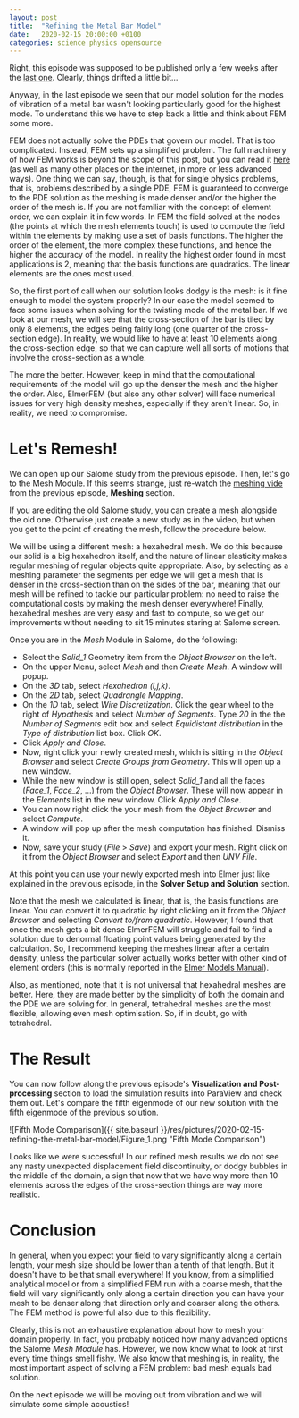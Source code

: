 ```yaml
---
layout: post
title:  "Refining the Metal Bar Model"
date:   2020-02-15 20:00:00 +0100
categories: science physics opensource
---
```


Right, this episode was supposed to be published only a few weeks after the [last one](https://crocoduckoducks.github.io/science/physics/opensource/2019/06/09/elastic-modes-of-a-metal-bar.html). Clearly, things drifted a little bit...

Anyway, in the last episode we seen that our model solution for the modes of vibration of a metal bar wasn't looking particularly good for the highest mode. To understand this we have to step back a little and think about FEM some more.

FEM does not actually solve the PDEs that govern our model. That is too complicated. Instead, FEM sets up a simplified problem. The full machinery of how FEM works is beyond the scope of this post, but you can read it [here](https://www.comsol.it/multiphysics/finite-element-method) (as well as many other places on the internet, in more or less advanced ways). One thing we can say, though, is that for single physics problems, that is, problems described by a single PDE, FEM is guaranteed to converge to the PDE solution as the meshing is made denser and/or the higher the order of the mesh is. If you are not familiar with the concept of element order, we can explain it in few words. In FEM the field solved at the nodes (the points at which the mesh elements touch) is used to compute the field within the elements by making use a set of basis functions. The higher the order of the element, the more complex these functions, and hence the higher the accuracy of the model. In reality the highest order found in most applications is 2, meaning that the basis functions are quadratics. The linear elements are the ones most used.

So, the first port of call when our solution looks dodgy is the mesh: is it fine enough to model the system properly? In our case the model seemed to face some issues when solving for the twisting mode of the metal bar. If we look at our mesh, we will see that the cross-section of the bar is tiled by only 8 elements, the edges being fairly long (one quarter of the cross-section edge). In reality, we would like to have at least 10 elements along the cross-section edge, so that we can capture well all sorts of motions that involve the cross-section as a whole.

The more the better. However, keep in mind that the computational requirements of the model will go up the denser the mesh and the higher the order. Also, ElmerFEM (but also any other solver) will face numerical issues for very high density meshes, especially if they aren't linear. So, in reality, we need to compromise.

# Let's Remesh!

We can open up our Salome study from the previous episode. Then, let's go to the Mesh Module. If this seems strange, just re-watch the [meshing vide](https://www.youtube.com/watch?v=r6k66HekS3c) from the previous episode, **Meshing** section.

If you are editing the old Salome study, you can create a mesh alongside the old one. Otherwise just create a new study as in the video, but when you get to the point of creating the mesh, follow the procedure below.

We will be using a different mesh: a hexahedral mesh. We do this because our solid is a big hexahedron itself, and the nature of linear elasticity makes regular meshing of regular objects quite appropriate. Also, by selecting as a meshing parameter the segments per edge we will get a mesh that is denser in the cross-section than on the sides of the bar, meaning that our mesh will be refined to tackle our particular problem: no need to raise the computational costs by making the mesh denser everywhere! Finally, hexahedral meshes are very easy and fast to compute, so we get our improvements without needing to sit 15 minutes staring at Salome screen.

Once you are in the *Mesh* Module in Salome, do the following:
+ Select the *Solid_1* Geometry item from the *Object Browser* on the left.
+ On the upper Menu, select *Mesh* and then *Create Mesh*. A window will popup.
+ On the *3D* tab, select *Hexahedron (i,j,k)*.
+ On the *2D* tab, select *Quadrangle Mapping*.
+ On the *1D* tab, select *Wire Discretization*. Click the gear wheel to the right of *Hypothesis* and select *Number of Segments*. Type *20* in the the *Number of Segments* edit box and select *Equidistant distribution* in the *Type of distribution* list box. Click *OK*.
+ Click *Apply and Close*.
+ Now, right click your newly created mesh, which is sitting in the *Object Browser* and select *Create Groups from Geometry*. This will open up a new window.
+ While the new window is still open, select *Solid_1* and all the faces (*Face_1*, *Face_2*, ...) from the *Object Browser*. These will now appear in the *Elements* list in the new window. Click *Apply and Close*.
+ You can now right click the your mesh from the *Object Browser* and select *Compute*.
+ A window will pop up after the mesh computation has finished. Dismiss it.
+ Now, save your study (*File* > *Save*) and export your mesh. Right click on it from the *Object Browser* and select *Export* and then *UNV File*.

At this point you can use your newly exported mesh into Elmer just like explained in the previous episode, in the **Solver Setup and Solution** section.

Note that the mesh we calculated is linear, that is, the basis functions are linear. You can convert it to quadratic by right clicking on it from the *Object Browser* and selecting *Convert to/from quadratic*. However, I found that once the mesh gets a bit dense ElmerFEM will struggle and fail to find a solution due to denormal floating point values being generated by the calculation. So, I recommend keeping the meshes linear after a certain density, unless the particular solver actually works better with other kind of element orders (this is normally reported in the [Elmer Models Manual](https://www.nic.funet.fi/index/elmer/doc/ElmerModelsManual.pdf)).

Also, as mentioned, note that it is not universal that hexahedral meshes are better. Here, they are made better by the simplicity of both the domain and the PDE we are solving for. In general, tetrahedral meshes are the most flexible, allowing even mesh optimisation. So, if in doubt, go with tetrahedral.

# The Result

You can now follow along the previous episode's **Visualization and Post-processing** section to load the simulation results into ParaView and check them out. Let's compare the fifth eigenmode of our new solution with the fifth eigenmode of the previous solution.

![Fifth Mode Comparison]({{ site.baseurl }}/res/pictures/2020-02-15-refining-the-metal-bar-model/Figure_1.png  "Fifth Mode Comparison")

Looks like we were successful! In our refined mesh results we do not see any nasty unexpected displacement field discontinuity, or dodgy bubbles in the middle of the domain, a sign that now that we have way more than 10 elements across the edges of the cross-section things are way more realistic.

# Conclusion

In general, when you expect your field to vary significantly along a certain length, your mesh size should be lower than a tenth of that length. But it doesn't have to be that small everywhere! If you know, from a simplified analytical model or from a simplified FEM run with a coarse mesh, that the field will vary significantly only along a certain direction you can have your mesh to be denser along that direction only and coarser along the others. The FEM method is powerful also due to this flexibility.

Clearly, this is not an exhaustive explanation about how to mesh your domain properly. In fact, you probably noticed how many advanced options the Salome *Mesh Module* has. However, we now know what to look at first every time things smell fishy. We also know that meshing is, in reality, the most important aspect of solving a FEM problem: bad mesh equals bad solution.

On the next episode we will be moving out from vibration and we will simulate some simple acoustics!
